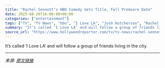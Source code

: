 ```yaml
---
title: "Rachel Sennott’s HBO Comedy Gets Title, Fall Premiere Date"
date: 2025-08-26T16:00:00+08:00
categories: ["entertainment"]
tags: ["TV", "TV News", "hbo", "I Love LA", "Josh Hutcherson", "Rachel Sennott"]
summary: "It’s called ‘I Love LA’ and will follow a group of friends living in the city."
source_url: "https://www.hollywoodreporter.com/tv/tv-news/rachel-sennott-hbo-comedy-i-love-la-november-premiere-date-1236353686/"
---
```


It’s called ‘I Love LA’ and will follow a group of friends living in the city.

---

*来源: [原文链接](https://www.hollywoodreporter.com/tv/tv-news/rachel-sennott-hbo-comedy-i-love-la-november-premiere-date-1236353686/)*
